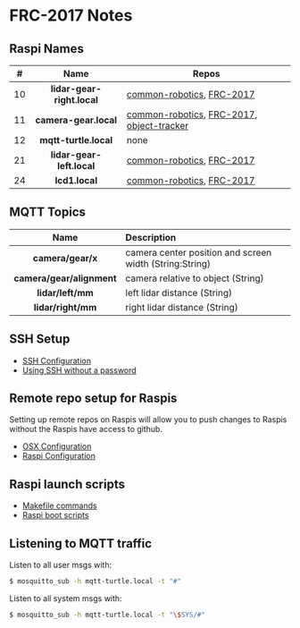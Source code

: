 # FRC-2017 Notes

## Raspi Names

| #   | Name                       | Repos                                              |
|:---:|:--------------------------:|----------------------------------------------------|
| 10  | **lidar-gear-right.local** | [common-robotics](https://github.com/athenian-robotics/common-robotics), [FRC-2017](https://github.com/athenian-robotics/FRC-2017)                          |
| 11  | **camera-gear.local**      | [common-robotics](https://github.com/athenian-robotics/common-robotics), [FRC-2017](https://github.com/athenian-robotics/FRC-2017), [object-tracker](https://github.com/athenian-robotics/object-tracking)          |
| 12  | **mqtt-turtle.local**      | none                                               |
| 21  | **lidar-gear-left.local**  | [common-robotics](https://github.com/athenian-robotics/common-robotics), [FRC-2017](https://github.com/athenian-robotics/FRC-2017)                          |
| 24  | **lcd1.local**             | [common-robotics](https://github.com/athenian-robotics/common-robotics), [FRC-2017](https://github.com/athenian-robotics/FRC-2017) |

## MQTT Topics 
| Name                     | Description                                             |
|:------------------------:|:--------------------------------------------------------|
|**camera/gear/x**         | camera center position and screen width (String:String) |
|**camera/gear/alignment** | camera relative to object (String)                      |
|**lidar/left/mm**         | left lidar distance (String)                            |
|**lidar/right/mm**        | right lidar distance (String)                           |


## SSH Setup

* [SSH Configuration](https://github.com/athenian-robotics/FRC-2017/wiki/SSH-configuration-file)
* [Using SSH without a password](https://github.com/athenian-robotics/FRC-2017/wiki/Using-SSH-without-a-password)

## Remote repo setup for Raspis

Setting up remote repos on Raspis will allow you to push changes to Raspis without the Raspis
have access to github.

* [OSX Configuration](https://github.com/athenian-robotics/FRC-2017/wiki/OSX-configuration-for-remote-repos)
* [Raspi Configuration](https://github.com/athenian-robotics/FRC-2017/wiki/Raspi-configuration-for-remote-repos)


## Raspi launch scripts

* [Makefile commands](https://github.com/athenian-robotics/FRC-2017/wiki/Makefile-commands)
* [Raspi boot scripts](https://github.com/athenian-robotics/FRC-2017/wiki/Raspi-boot-scripts)


## Listening to MQTT traffic

Listen to all user msgs with:

```bash
$ mosquitto_sub -h mqtt-turtle.local -t "#"
```

Listen to all system msgs with:

```bash
$ mosquitto_sub -h mqtt-turtle.local -t "\$SYS/#"
```
